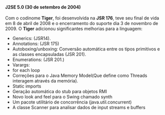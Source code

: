 #### J2SE 5.0 (30 de setembro de 2004)


Com o codinome **Tiger**, foi desenvolvida na **JSR 176**, teve seu final de vida em 8 de abril de 2008 e o encerramento do suporte dia 3 de novembro de 2009. O **Tiger** adicionou significantes melhorias para a linguagem:

* Generics:  (JSR14).
* Annotations: (JSR 175)
* Autoboxing/unboxing: Conversão automática entre os tipos primitivos e as classes encapsuladas (JSR 201).
* Enumerations: (JSR 201.) 
* Varargs: 
* for each loop
* Correções para o Java Memory Model(Que define como Threads interagem através da memória).
* Static imports 
* Geração automática do stub para objetos RMI
* Novo look and feel para o Swing chamado synth
* Um pacote utilitário de concorrência (java.util.concurrent)
* A classe Scanner para analisar dados de input streams e buffers